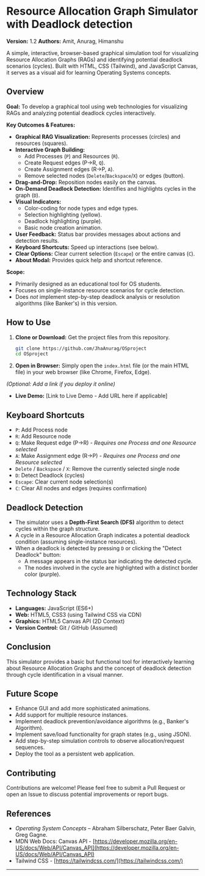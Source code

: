 # Resource Allocation Graph Simulator with Deadlock detection

**Version:** 1.2
**Authors:** Amit, Anurag, Himanshu

A simple, interactive, browser-based graphical simulation tool for visualizing Resource Allocation Graphs (RAGs) and identifying potential deadlock scenarios (cycles). Built with HTML, CSS (Tailwind), and JavaScript Canvas, it serves as a visual aid for learning Operating Systems concepts.


## Overview

**Goal:** To develop a graphical tool using web technologies for visualizing RAGs and analyzing potential deadlock cycles interactively.

**Key Outcomes & Features:**

*   **Graphical RAG Visualization:** Represents processes (circles) and resources (squares).
*   **Interactive Graph Building:**
    *   Add Processes (`P`) and Resources (`R`).
    *   Create Request edges (P->R, `Q`).
    *   Create Assignment edges (R->P, `A`).
    *   Remove selected nodes (`Delete`/`Backspace`/`X`) or edges (button).
*   **Drag-and-Drop:** Reposition nodes easily on the canvas.
*   **On-Demand Deadlock Detection:** Identifies and highlights cycles in the graph (`D`).
*   **Visual Indicators:**
    *   Color-coding for node types and edge types.
    *   Selection highlighting (yellow).
    *   Deadlock highlighting (purple).
    *   Basic node creation animation.
*   **User Feedback:** Status bar provides messages about actions and detection results.
*   **Keyboard Shortcuts:** Speed up interactions (see below).
*   **Clear Options:** Clear current selection (`Escape`) or the entire canvas (`C`).
*   **About Modal:** Provides quick help and shortcut reference.

**Scope:**

*   Primarily designed as an educational tool for OS students.
*   Focuses on single-instance resource scenarios for cycle detection.
*   Does *not* implement step-by-step deadlock analysis or resolution algorithms (like Banker's) in this version.

## How to Use

1.  **Clone or Download:** Get the project files from this repository.
    ```bash
    git clone https://github.com/JhaAnurag/OSproject
    cd OSproject
    ```
2.  **Open in Browser:** Simply open the `index.html` file (or the main HTML file) in your web browser (like Chrome, Firefox, Edge).

*(Optional: Add a link if you deploy it online)*
*   **Live Demo:** [Link to Live Demo - Add URL here if applicable]

## Keyboard Shortcuts

*   `P`: Add Process node
*   `R`: Add Resource node
*   `Q`: Make Request edge (P->R) - *Requires one Process and one Resource selected*
*   `A`: Make Assignment edge (R->P) - *Requires one Process and one Resource selected*
*   `Delete` / `Backspace` / `X`: Remove the currently selected single node
*   `D`: Detect Deadlock (cycles)
*   `Escape`: Clear current node selection(s)
*   `C`: Clear All nodes and edges (requires confirmation)

## Deadlock Detection

*   The simulator uses a **Depth-First Search (DFS)** algorithm to detect cycles within the graph structure.
*   A cycle in a Resource Allocation Graph indicates a potential deadlock condition (assuming single-instance resources).
*   When a deadlock is detected by pressing `D` or clicking the "Detect Deadlock" button:
    *   A message appears in the status bar indicating the detected cycle.
    *   The nodes involved in the cycle are highlighted with a distinct border color (purple).

## Technology Stack

*   **Languages:** JavaScript (ES6+)
*   **Web:** HTML5, CSS3 (using Tailwind CSS via CDN)
*   **Graphics:** HTML5 Canvas API (2D Context)
*   **Version Control:** Git / GitHub (Assumed)

## Conclusion

This simulator provides a basic but functional tool for interactively learning about Resource Allocation Graphs and the concept of deadlock detection through cycle identification in a visual manner.

## Future Scope

*   Enhance GUI and add more sophisticated animations.
*   Add support for multiple resource instances.
*   Implement deadlock prevention/avoidance algorithms (e.g., Banker's Algorithm).
*   Implement save/load functionality for graph states (e.g., using JSON).
*   Add step-by-step simulation controls to observe allocation/request sequences.
*   Deploy the tool as a persistent web application.

## Contributing

Contributions are welcome! Please feel free to submit a Pull Request or open an Issue to discuss potential improvements or report bugs.

## References

*   *Operating System Concepts* – Abraham Silberschatz, Peter Baer Galvin, Greg Gagne.
*   MDN Web Docs: Canvas API - [https://developer.mozilla.org/en-US/docs/Web/API/Canvas_API](https://developer.mozilla.org/en-US/docs/Web/API/Canvas_API)
*   Tailwind CSS - [https://tailwindcss.com/](https://tailwindcss.com/)

---
